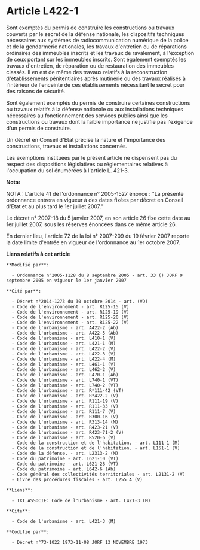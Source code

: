 # Article L422-1

Sont exemptés du permis de construire les constructions ou travaux couverts par le secret de la défense nationale, les
dispositifs techniques nécessaires aux systèmes de radiocommunication numérique de la police et de la gendarmerie nationales,
les travaux d'entretien ou de réparations ordinaires des immeubles inscrits et les travaux de ravalement, à l'exception de
ceux portant sur les immeubles inscrits. Sont également exemptés les travaux d'entretien, de réparation ou de restauration
des immeubles classés. Il en est de même des travaux relatifs à la reconstruction d'établissements pénitentiaires après
mutinerie ou des travaux réalisés à l'intérieur de l'enceinte de ces établissements nécessitant le secret pour des raisons de
sécurité.

Sont également exemptés du permis de construire certaines constructions ou travaux relatifs à la défense nationale ou aux
installations techniques nécessaires au fonctionnement des services publics ainsi que les constructions ou travaux dont la
faible importance ne justifie pas l'exigence d'un permis de construire.

Un décret en Conseil d'Etat précise la nature et l'importance des constructions, travaux et installations concernés.

Les exemptions instituées par le présent article ne dispensent pas du respect des dispositions législatives ou réglementaires
relatives à l'occupation du sol énumérées à l'article L. 421-3.

**Nota:**

NOTA : L'article 41 de l'ordonnance n° 2005-1527 énonce : "La présente ordonnance entrera en vigueur à des dates fixées par
décret en Conseil d'Etat et au plus tard le 1er juillet 2007."

Le décret n° 2007-18 du 5 janvier 2007, en son article 26 fixe cette date au 1er juillet 2007, sous les réserves énoncées
dans ce même article 26.

En dernier lieu, l'article 72 de la loi n° 2007-209 du 19 février 2007 reporte la date limite d'entrée en vigueur de
l'ordonnance au 1er octobre 2007.

**Liens relatifs à cet article**

	**Modifié par**:

	  - Ordonnance n°2005-1128 du 8 septembre 2005 - art. 33 () JORF 9 septembre 2005 en vigueur le 1er janvier 2007

	**Cité par**:

	  - Décret n°2014-1273 du 30 octobre 2014 - art. (VD)
	  - Code de l'environnement - art. R125-15 (V)
	  - Code de l'environnement - art. R125-19 (V)
	  - Code de l'environnement - art. R125-20 (V)
	  - Code de l'environnement - art. R125-22 (V)
	  - Code de l'urbanisme - art. A422-2 (Ab)
	  - Code de l'urbanisme - art. A422-5 (Ab)
	  - Code de l'urbanisme - art. L410-1 (V)
	  - Code de l'urbanisme - art. L421-1 (M)
	  - Code de l'urbanisme - art. L422-2 (V)
	  - Code de l'urbanisme - art. L422-3 (V)
	  - Code de l'urbanisme - art. L422-4 (M)
	  - Code de l'urbanisme - art. L461-1 (V)
	  - Code de l'urbanisme - art. L462-2 (V)
	  - Code de l'urbanisme - art. L470-1 (Ab)
	  - Code de l'urbanisme - art. L740-1 (VT)
	  - Code de l'urbanisme - art. L740-2 (VT)
	  - Code de l'urbanisme - art. R*111-42 (VT)
	  - Code de l'urbanisme - art. R*422-2 (V)
	  - Code de l'urbanisme - art. R111-19 (V)
	  - Code de l'urbanisme - art. R111-33 (V)
	  - Code de l'urbanisme - art. R111-7 (V)
	  - Code de l'urbanisme - art. R300-16 (V)
	  - Code de l'urbanisme - art. R313-14 (M)
	  - Code de l'urbanisme - art. R423-21 (V)
	  - Code de l'urbanisme - art. R423-71-2 (V)
	  - Code de l'urbanisme - art. R520-6 (V)
	  - Code de la construction et de l'habitation. - art. L111-1 (M)
	  - Code de la construction et de l'habitation. - art. L151-1 (V)
	  - Code de la défense. - art. L2313-2 (M)
	  - Code du patrimoine - art. L621-10 (VT)
	  - Code du patrimoine - art. L621-28 (VT)
	  - Code du patrimoine - art. L642-6 (Ab)
	  - Code général des collectivités territoriales - art. L2131-2 (V)
	  - Livre des procédures fiscales - art. L255 A (V)

	**Liens**:

	  - TXT_ASSOCIE: Code de l'urbanisme - art. L421-3 (M)

	**Cite**:

	  - Code de l'urbanisme - art. L421-3 (M)

	**Codifié par**:

	  - Décret n°73-1022 1973-11-08 JORF 13 NOVEMBRE 1973
